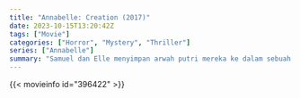 ```yaml
---
title: "Annabelle: Creation (2017)"
date: 2023-10-15T13:20:42Z
tags: ["Movie"]
categories: ["Horror", "Mystery", "Thriller"]
series: ["Annabelle"]
summary: "Samuel dan Elle menyimpan arwah putri mereka ke dalam sebuah boneka, yang menjelma jadi iblis. 11 tahun berlalu, seorang biarawati datang membawa enam bocah yatim piatu. Teror Annabelle pun dimulai."
---
```



  <mux-player stream-type="on-demand"
  src="https://kp3d-my.sharepoint.com/personal/ryoo_kp3d_onmicrosoft_com/_layouts/15/download.aspx?share=Ec9XZdOcEDBDq8y-YYlIa7YBydTom3-zmCnjYfM-ft0u4g" prefer-playback="mse" controls>
 
  </mux-player>
  

{{< movieinfo id="396422" >}}

  <script src="https://cdn.jsdelivr.net/npm/@mux/mux-player"></script>
  
   <script type="application/ld+json">
 {
  "@context": "https://schema.org/",
  "@type": "VideoObject",
  "name": "Annabelle: Creation",
  "contentUrl": "https://stream.mux.com/LmO01Hs01lokrOulZYu1LEOm72YCjU02qA3Vy6ObTlhKx4.m3u8",
  "thumbnailUrl": "https://www.themoviedb.org/t/p/original/tyaxiSf1tgJnhq7CMGEwB3zThIP.jpg?width=314&fit_mode=preserve&time=25",
  "uploadDate": "2023-10-15T13:20:42Z",
}

</script>